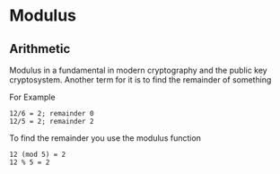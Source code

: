 # Modulus

## Arithmetic

Modulus in a fundamental in modern cryptography and the public key cryptosystem. Another term for it is to find the remainder of something

For Example 

```text
12/6 = 2; remainder 0
12/5 = 2; remainder 2
```

To find the remainder you use the modulus function

```text
12 (mod 5) = 2
12 % 5 = 2
```



